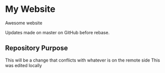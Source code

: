 # My Website

Awesome website

Updates made on master on GitHub before rebase.

## Repository Purpose

This will be a change that conflicts
with whatever is on the remote side
This was edited locally
